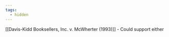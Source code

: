 ```yaml
---
tags:
  - hidden
---
```

[[Davis-Kidd Booksellers, Inc. v. McWherter (1993)]] - Could support either